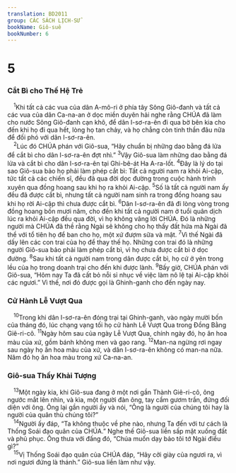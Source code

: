 ```yaml
---
translation: BD2011
group: CÁC SÁCH LỊCH-SỬ
bookName: Giô-suê 
bookNumber: 6
---
```


<div class="title"><h1>5</h1><h3>Cắt Bì cho Thế Hệ Trẻ</h3></div>
<span class="verse gios_5_1"> <sup>1</sup>Khi tất cả các vua của dân A-mô-ri ở phía tây Sông Giô-đanh và tất cả các vua của dân Ca-na-an ở dọc miền duyên hải nghe rằng CHÚA đã làm cho nước Sông Giô-đanh cạn khô, để dân I-sơ-ra-ên đi qua bờ bên kia cho đến khi họ đi qua hết, lòng họ tan chảy, và họ chẳng còn tinh thần đâu nữa để đối phó với dân I-sơ-ra-ên.<br/></span>
<span class="verse gios_5_2"> <sup>2</sup>Lúc đó CHÚA phán với Giô-sua, “Hãy chuẩn bị những dao bằng đá lửa để cắt bì cho dân I-sơ-ra-ên đợt nhì.” </span>
<span class="verse gios_5_3"><sup>3</sup>Vậy Giô-sua làm những dao bằng đá lửa và cắt bì cho dân I-sơ-ra-ên tại Ghi-bê-át Ha A-ra-lốt. </span>
<span class="verse gios_5_4"><sup>4</sup>Ðây là lý do tại sao Giô-sua bảo họ phải làm phép cắt bì: Tất cả người nam ra khỏi Ai-cập, tức tất cả các chiến sĩ, đều đã qua đời dọc đường trong cuộc hành trình xuyên qua đồng hoang sau khi họ ra khỏi Ai-cập. </span>
<span class="verse gios_5_5"><sup>5</sup>Số là tất cả người nam ấy đều đã được cắt bì, nhưng tất cả người nam sinh ra trong đồng hoang sau khi họ rời Ai-cập thì chưa được cắt bì. </span>
<span class="verse gios_5_6"><sup>6</sup>Dân I-sơ-ra-ên đã đi lòng vòng trong đồng hoang bốn mươi năm, cho đến khi tất cả người nam ở tuổi quân dịch lúc ra khỏi Ai-cập đều qua đời, vì họ không vâng lời CHÚA. Ðó là những người mà CHÚA đã thề rằng Ngài sẽ không cho họ thấy đất hứa mà Ngài đã thề với tổ tiên họ để ban cho họ, một xứ đượm sữa và mật. </span>
<span class="verse gios_5_7"><sup>7</sup>Vì thế Ngài đã dấy lên các con trai của họ để thay thế họ. Những con trai đó là những người Giô-sua bảo phải làm phép cắt bì, vì họ chưa được cắt bì ở dọc đường. </span>
<span class="verse gios_5_8"><sup>8</sup>Sau khi tất cả người nam trong dân được cắt bì, họ cứ ở yên trong lều của họ trong doanh trại cho đến khi được lành. </span>
<span class="verse gios_5_9"><sup>9</sup>Bấy giờ, CHÚA phán với Giô-sua, “Hôm nay Ta đã cất bỏ nỗi sỉ nhục về việc làm nô lệ tại Ai-cập khỏi các ngươi.” Vì thế, nơi đó được gọi là Ghinh-ganh cho đến ngày nay.<br/></span>
<div class="title"><h3>Cử Hành Lễ Vượt Qua</h3></div>
<span class="verse gios_5_10"> <sup>10</sup>Trong khi dân I-sơ-ra-ên đóng trại tại Ghinh-ganh, vào ngày mười bốn của tháng đó, lúc chạng vạng tối họ cử hành Lễ Vượt Qua trong Ðồng Bằng Giê-ri-cô. </span>
<span class="verse gios_5_11"><sup>11</sup>Ngày hôm sau của ngày Lễ Vượt Qua, chính ngày đó, họ ăn hoa màu của xứ, gồm bánh không men và gạo rang. </span>
<span class="verse gios_5_12"><sup>12</sup>Man-na ngừng rơi ngay sau ngày họ ăn hoa màu của xứ, và dân I-sơ-ra-ên không có man-na nữa. Năm đó họ ăn hoa màu trong xứ Ca-na-an.<br/></span>
<div class="title"><h3>Giô-sua Thấy Khải Tượng</h3></div>
<span class="verse gios_5_13"> <sup>13</sup>Một ngày kia, khi Giô-sua đang ở một nơi gần Thành Giê-ri-cô, ông ngước mắt lên nhìn, và kìa, một người đàn ông, tay cầm gươm trần, đứng đối diện với ông. Ông lại gần người ấy và nói, “Ông là người của chúng tôi hay là người của quân thù chúng tôi?”<br/></span>
<span class="verse gios_5_14"> <sup>14</sup>Người ấy đáp, “Ta không thuộc về phe nào, nhưng Ta đến với tư cách là Thống Soái đạo quân của CHÚA.” Nghe thế Giô-sua liền sấp mặt xuống đất và phủ phục. Ông thưa với đấng đó, “Chúa muốn dạy bảo tôi tớ Ngài điều gì?”<br/></span>
<span class="verse gios_5_15"> <sup>15</sup>Vị Thống Soái đạo quân của CHÚA đáp, “Hãy cởi giày của ngươi ra, vì nơi ngươi đứng là thánh.” Giô-sua liền làm như vậy.<br/></span>
